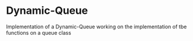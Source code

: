 # Dynamic-Queue
Implementation of a Dynamic-Queue
working on the implementation of tbe functions on a queue class

